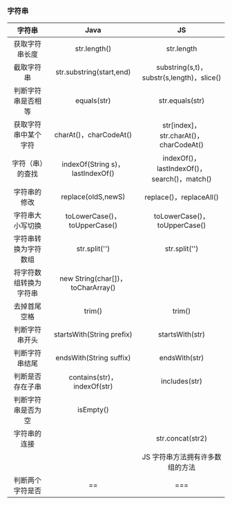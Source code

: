 ### 字符串

|         字符串         |               Java                |                     JS                      |
| :--------------------: | :-------------------------------: | :-----------------------------------------: |
|     获取字符串长度     |           str.length()            |                 str.length                  |
|       截取字符串       |     str.substring(start,end)      |  substring(s,t)，substr(s,length)，slice()  |
|   判断字符串是否相等   |            equals(str)            |               str.equals(str)               |
|  获取字符串中某个字符  |      charAt()，charCodeAt()       |   str[index]，str.charAt()，charCodeAt()    |
|    字符（串）的查找    | indexOf(String s)，lastIndexOf()  | indexOf()，lastIndexOf()，search()，match() |
|      字符串的修改      |        replace(oldS,newS)         |           replace()，replaceAll()           |
|    字符串大小写切换    |   toLowerCase()，toUpperCase()    |        toLowerCase()，toUpperCase()         |
|  字符串转换为字符数组  |           str.split('')           |                str.split('')                |
| 将字符数组转换为字符串 | new String(char[])，toCharArray() |                                             |
|      去掉首尾空格      |              trim()               |                   trim()                    |
|     判断字符串开头     |     startsWith(String prefix)     |               startsWith(str)               |
|     判断字符串结尾     |      endsWith(String suffix)      |                endsWith(str)                |
|    判断是否存在子串    |    contains(str)，indexOf(str)    |                includes(str)                |
|   判断字符串是否为空   |             isEmpty()             |                                             |
|      字符串的连接      |                                   |              str.concat(str2)               |
|                        |                                   |       JS 字符串方法拥有许多数组的方法       |
|    判断两个字符是否    |                ==                 |                     ===                     |
